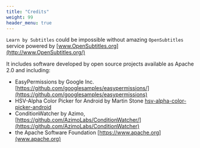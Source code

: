 ```yaml
---
title: "Credits"
weight: 99
header_menu: true
---
```

`Learn by Subtitles` could be impossible without amazing `OpenSubtitles` service powered by [www.OpenSubtitles.org](http://www.OpenSubtitles.org/)


It includes software developed by open source projects available as Apache 2.0 and including:</string>
- EasyPermissions by Google Inc. [https://github.com/googlesamples/easypermissions/](https://github.com/googlesamples/easypermissions)
- HSV-Alpha Color Picker for Android by Martin Stone [hsv-alpha-color-picker-android](https://github.com/martin-stone/hsv-alpha-color-picker-android/)
- ConditionWatcher by Azimo, [https://github.com/AzimoLabs/ConditionWatcher/](https://github.com/AzimoLabs/ConditionWatcher)
- the Apache Software Foundation [https://www.apache.org](www.apache.org)
